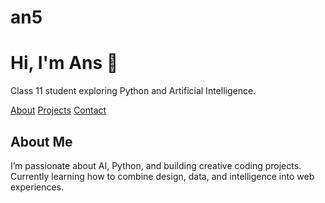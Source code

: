 # an5
<!DOCTYPE html>
<html lang="en">

<body>
<h1>Hi, I'm Ans 👋</h1>
  <p>Class 11 student exploring Python and Artificial Intelligence.</p>
</body>
</html>
<nav>
      <a href="#about">About</a>
      <a href="#projects">Projects</a>
      <a href="#contact">Contact</a>
    </nav>

<section id="about">
    <h2>About Me</h2>
    <p>
      I’m passionate about AI, Python, and building creative coding projects. 
      Currently learning how to combine design, data, and intelligence into web experiences.
    </p>
  </section>
